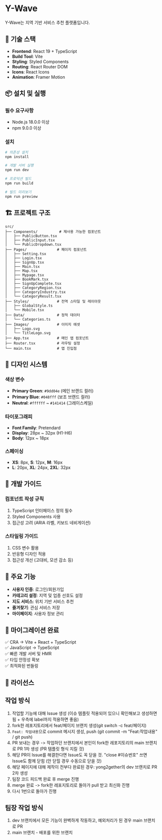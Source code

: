 # Y-Wave

Y-Wave는 지역 기반 서비스 추천 플랫폼입니다.

## 🚀 기술 스택

- **Frontend**: React 19 + TypeScript
- **Build Tool**: Vite
- **Styling**: Styled Components
- **Routing**: React Router DOM
- **Icons**: React Icons
- **Animation**: Framer Motion

## 📦 설치 및 실행

### 필수 요구사항
- Node.js 18.0.0 이상
- npm 9.0.0 이상

### 설치
```bash
# 의존성 설치
npm install

# 개발 서버 실행
npm run dev

# 프로덕션 빌드
npm run build

# 빌드 미리보기
npm run preview
```

## 🏗️ 프로젝트 구조

```
src/
├── Components/          # 재사용 가능한 컴포넌트
│   ├── PublicButton.tsx
│   ├── PublicInput.tsx
│   └── PublicDropdown.tsx
├── Pages/              # 페이지 컴포넌트
│   ├── Setting.tsx
│   ├── Login.tsx
│   ├── SignUp.tsx
│   ├── Main.tsx
│   ├── Map.tsx
│   ├── Mypage.tsx
│   ├── BookMark.tsx
│   ├── SignUpComplete.tsx
│   ├── CategoryRegion.tsx
│   ├── CategoryIndustry.tsx
│   └── CategoryResult.tsx
├── Styles/             # 전역 스타일 및 레이아웃
│   ├── GlobalStyle.ts
│   └── Mobile.tsx
├── Data/               # 정적 데이터
│   └── Categories.ts
├── Images/             # 이미지 에셋
│   ├── Logo.svg
│   └── TitleLogo.svg
├── App.tsx             # 메인 앱 컴포넌트
├── Router.tsx          # 라우팅 설정
└── main.tsx            # 앱 진입점
```

## 🎨 디자인 시스템

### 색상 변수
- **Primary Green**: `#9dd04e` (메인 브랜드 컬러)
- **Primary Blue**: `#048fff` (보조 브랜드 컬러)
- **Neutral**: `#ffffff` ~ `#141414` (그레이스케일)

### 타이포그래피
- **Font Family**: Pretendard
- **Display**: 28px ~ 32px (H1-H6)
- **Body**: 12px ~ 18px

### 스페이싱
- **XS**: 8px, **S**: 12px, **M**: 16px
- **L**: 20px, **XL**: 24px, **2XL**: 32px

## 🔧 개발 가이드

### 컴포넌트 작성 규칙
1. TypeScript 인터페이스 정의 필수
2. Styled Components 사용
3. 접근성 고려 (ARIA 라벨, 키보드 네비게이션)

### 스타일링 가이드
1. CSS 변수 활용
2. 반응형 디자인 적용
3. 접근성 개선 (고대비, 모션 감소 등)

## 📱 주요 기능

- **사용자 인증**: 로그인/회원가입
- **카테고리 설정**: 지역 및 업종 선호도 설정
- **지도 서비스**: 위치 기반 서비스 추천
- **즐겨찾기**: 관심 서비스 저장
- **마이페이지**: 사용자 정보 관리

## 🌟 마이그레이션 완료

✅ CRA → Vite + React + TypeScript  
✅ JavaScript → TypeScript  
✅ 빠른 개발 서버 및 HMR  
✅ 타입 안정성 확보  
✅ 최적화된 번들링  

## 📄 라이선스



## 작업 방식
1. 작업할 기능에 대해 Issue 생성 (이슈 템플릿 적용되어 있으니 확인해보고 생성하면 됨 + 우측에 label까지 적용하면 좋음)
2. fork한 레포지토리에서 feat/페이지 브랜치 생성(git switch -c feat/페이지)
3. `Feat: 작업내용`으로 commit 메시지 생성, push (git commit -m "Feat:작업내용" / git push)
4. PR 보내는 경우 -> 작업하던 브랜치에서 본인이 fork한 레포지토리의 main 브랜치로 PR 1차 생성 (PR 템플릿 형식 지킬 것)
5. 해당 PR이 Issue를 해결한다면 Issue도 꼭 닫을 것. "close #이슈번호" 쓰면 Issue도 함께 닫힘 (안 닫힐 경우 수동으로 닫을 것)
6. 해당 페이지에 대해 제작이 전부다 완료된 경우: yong2gether의 dev 브랜치로 PR 2차 생성
7. 팀장 코드 피드백 완료 후 merge 진행
8. merge 완료 -> fork한 레포지토리로 돌아가 pull 받고 최신화 진행
9. 다시 1번으로 돌아가 진행

## 팀장 작업 방식
1. dev 브랜치에서 모든 기능이 완벽하게 작동하고, 예외처리가 된 경우 main 브랜치로 PR
2. main 브랜치 - 배포를 위한 브랜치